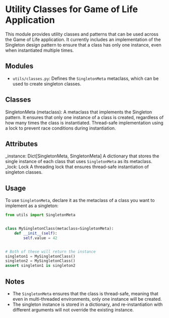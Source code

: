 # Utility Classes for Game of Life Application

This module provides utility classes and patterns that can be used across the
Game of Life application. It currently includes an implementation of the Singleton
design pattern to ensure that a class has only one instance, even when instantiated
multiple times.

## Modules
- `utils/classes.py`: Defines the `SingletonMeta` metaclass, which can be used to
    create singleton classes.

## Classes
SingletonMeta (metaclass):
    A metaclass that implements the Singleton pattern. It ensures that only one
    instance of a class is created, regardless of how many times the class is
    instantiated. Thread-safe implementation using a lock to prevent race conditions
    during instantiation.

## Attributes
_instance: Dict[SingletonMeta, SingletonMeta]
    A dictionary that stores the single instance of each class that uses
    `SingletonMeta` as its metaclass.
_lock: Lock
    A threading lock that ensures thread-safe instantiation of singleton classes.

## Usage
To use `SingletonMeta`, declare it as the metaclass of a class you want to implement
as a singleton:

```python
from utils import SingletonMeta


class MySingletonClass(metaclass=SingletonMeta):
    def __init__(self):
        self.value = 42


# Both of these will return the instance
singleton1 = MySingletonClass()
singleton2 = MySingletonClass()
assert singleton1 is singleton2
```

## Notes
- The `SingletonMeta` ensures that the class is thread-safe, meaning that even in
    multi-threaded environments, only one instance will be created.
- The singleton instance is stored in a dictionary, and re-instantiation with different
    arguments will not override the existing instance.
